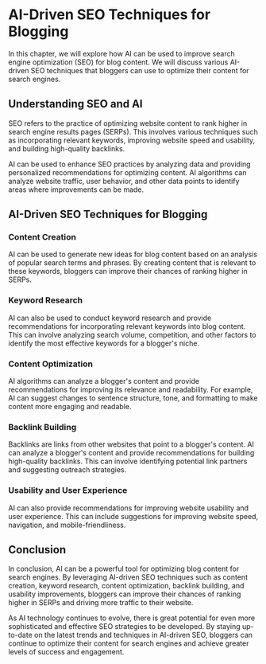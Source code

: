 AI-Driven SEO Techniques for Blogging
====================================================================================================

In this chapter, we will explore how AI can be used to improve search engine optimization (SEO) for blog content. We will discuss various AI-driven SEO techniques that bloggers can use to optimize their content for search engines.

Understanding SEO and AI
------------------------

SEO refers to the practice of optimizing website content to rank higher in search engine results pages (SERPs). This involves various techniques such as incorporating relevant keywords, improving website speed and usability, and building high-quality backlinks.

AI can be used to enhance SEO practices by analyzing data and providing personalized recommendations for optimizing content. AI algorithms can analyze website traffic, user behavior, and other data points to identify areas where improvements can be made.

AI-Driven SEO Techniques for Blogging
-------------------------------------

### Content Creation

AI can be used to generate new ideas for blog content based on an analysis of popular search terms and phrases. By creating content that is relevant to these keywords, bloggers can improve their chances of ranking higher in SERPs.

### Keyword Research

AI can also be used to conduct keyword research and provide recommendations for incorporating relevant keywords into blog content. This can involve analyzing search volume, competition, and other factors to identify the most effective keywords for a blogger's niche.

### Content Optimization

AI algorithms can analyze a blogger's content and provide recommendations for improving its relevance and readability. For example, AI can suggest changes to sentence structure, tone, and formatting to make content more engaging and readable.

### Backlink Building

Backlinks are links from other websites that point to a blogger's content. AI can analyze a blogger's content and provide recommendations for building high-quality backlinks. This can involve identifying potential link partners and suggesting outreach strategies.

### Usability and User Experience

AI can also provide recommendations for improving website usability and user experience. This can include suggestions for improving website speed, navigation, and mobile-friendliness.

Conclusion
----------

In conclusion, AI can be a powerful tool for optimizing blog content for search engines. By leveraging AI-driven SEO techniques such as content creation, keyword research, content optimization, backlink building, and usability improvements, bloggers can improve their chances of ranking higher in SERPs and driving more traffic to their website.

As AI technology continues to evolve, there is great potential for even more sophisticated and effective SEO strategies to be developed. By staying up-to-date on the latest trends and techniques in AI-driven SEO, bloggers can continue to optimize their content for search engines and achieve greater levels of success and engagement.
